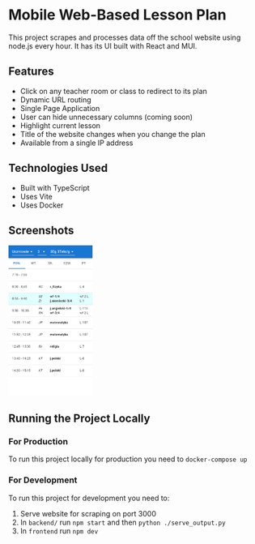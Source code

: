 # Mobile Web-Based Lesson Plan

This project scrapes and processes data off the school website using node.js every hour. It has its UI built with React and MUI.

## Features

- Click on any teacher room or class to redirect to its plan
- Dynamic URL routing
- Single Page Application
- User can hide unnecessary columns (coming soon)
- Highlight current lesson
- Title of the website changes when you change the plan
- Available from a single IP address

## Technologies Used

- Built with TypeScript
- Uses Vite
- Uses Docker

## Screenshots

<p float="left">
  <img alt="Screenshot of the main inteface" src="/screenshots/screenshot1.png" width="33%" >
</p>

## Running the Project Locally

### For Production

To run this project locally for production you need to `docker-compose up`

### For Development

To run this project for development you need to:

1. Serve website for scraping on port 3000
2. In `backend/` run `npm start` and then `python ./serve_output.py`
3. In `frontend` run `npm dev`
